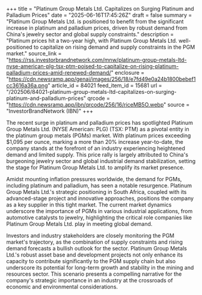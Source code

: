 +++
title = "Platinum Group Metals Ltd. Capitalizes on Surging Platinum and Palladium Prices"
date = "2025-06-16T17:45:26Z"
draft = false
summary = "Platinum Group Metals Ltd. is positioned to benefit from the significant increase in platinum and palladium prices, driven by robust demand from China's jewelry sector and global supply constraints."
description = "Platinum prices hit a two-year high, with Platinum Group Metals Ltd. well-positioned to capitalize on rising demand and supply constraints in the PGM market."
source_link = "https://rss.investorbrandnetwork.com/mnw/platinum-group-metals-ltd-nyse-american-plg-tsx-ptm-poised-to-capitalize-on-rising-platinum-palladium-prices-amid-renewed-demand/"
enclosure = "https://cdn.newsramp.app/genai/images/256/18/e7fd49e0a24b1800bebef1cc3616a36a.png"
article_id = 84021
feed_item_id = 15681
url = "/202506/84021-platinum-group-metals-ltd-capitalizes-on-surging-platinum-and-palladium-prices"
qrcode = "https://cdn.newsramp.app/ibn/qrcode/256/16/riceMB5O.webp"
source = "InvestorBrandNetwork (IBN)"
+++

<p>The recent surge in platinum and palladium prices has spotlighted Platinum Group Metals Ltd. (NYSE American: PLG) (TSX: PTM) as a pivotal entity in the platinum group metals (PGMs) market. With platinum prices exceeding $1,095 per ounce, marking a more than 20% increase year-to-date, the company stands at the forefront of an industry experiencing heightened demand and limited supply. This price rally is largely attributed to China's burgeoning jewelry sector and global industrial demand stabilization, setting the stage for Platinum Group Metals Ltd. to amplify its market presence.</p><p>Amidst mounting inflation pressures worldwide, the demand for PGMs, including platinum and palladium, has seen a notable resurgence. Platinum Group Metals Ltd.'s strategic positioning in South Africa, coupled with its advanced-stage project and innovative approaches, positions the company as a key supplier in this tight market. The current market dynamics underscore the importance of PGMs in various industrial applications, from automotive catalysts to jewelry, highlighting the critical role companies like Platinum Group Metals Ltd. play in meeting global demand.</p><p>Investors and industry stakeholders are closely monitoring the PGM market's trajectory, as the combination of supply constraints and rising demand forecasts a bullish outlook for the sector. Platinum Group Metals Ltd.'s robust asset base and development projects not only enhance its capacity to contribute significantly to the PGM supply chain but also underscore its potential for long-term growth and stability in the mining and resources sector. This scenario presents a compelling narrative for the company's strategic importance in an industry at the crossroads of economic and environmental considerations.</p>